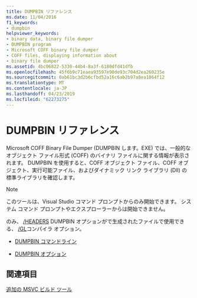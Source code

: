 ```yaml
---
title: DUMPBIN リファレンス
ms.date: 11/04/2016
f1_keywords:
- dumpbin
helpviewer_keywords:
- binary data, binary file dumper
- DUMPBIN program
- Microsoft COFF binary file dumper
- COFF files, displaying information about
- binary file dumper
ms.assetid: 4bc06822-5330-44b4-8a3f-6180dfd41dfb
ms.openlocfilehash: 45f6b9c71eaea93597e90de93c704d2ea260235e
ms.sourcegitcommit: 0ab61bc3d2b6cfbd52a16c6ab2b97a8ea1864f12
ms.translationtype: MT
ms.contentlocale: ja-JP
ms.lasthandoff: 04/23/2019
ms.locfileid: "62273275"
---
```

# <a name="dumpbin-reference"></a>DUMPBIN リファレンス

Microsoft COFF Binary File Dumper (DUMPBIN します。EXE) では、一般的なオブジェクト ファイル形式 (COFF) のバイナリ ファイルに関する情報が表示されます。 DUMPBIN を使用すると、COFF オブジェクト ファイル、COFF オブジェクト、実行可能ファイル、およびダイナミック リンク ライブラリ (Dll) の標準ライブラリを確認します。

> [!NOTE]
>  このツールは、Visual Studio コマンド プロンプトからのみ開始できます。 システム コマンド プロンプトやエクスプローラーからは開始できません。

のみ、 [/HEADERS](headers.md) DUMPBIN オプションがで生成されたファイルで使用できる、 [/GL](gl-whole-program-optimization.md)コンパイラ オプション。

- [DUMPBIN コマンドライン](dumpbin-command-line.md)

- [DUMPBIN オプション](dumpbin-options.md)

## <a name="see-also"></a>関連項目

[追加の MSVC ビルド ツール](c-cpp-build-tools.md)
